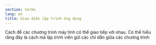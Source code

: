 ```yaml
---
section: terms
lang: en
title: Giao diện lập trình ứng dụng
---
```


Cách để các chương trình máy tính có thể giao tiếp với nhau. Có thể hiểu rằng đây là cách mà lập trình viên gửi các chỉ dẫn giữa các chương trình
